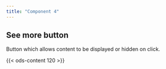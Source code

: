```yaml
---
title: "Component 4"
---
```



## See more button

Button which allows content to be displayed or hidden on click.


{{< ods-content 120 >}}